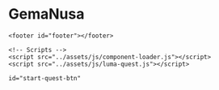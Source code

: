 # GemaNusa
<!-- Footer -->
    <footer id="footer"></footer>

    <!-- Scripts -->
    <script src="../assets/js/component-loader.js"></script>
    <script src="../assets/js/luma-quest.js"></script>

    id="start-quest-btn"